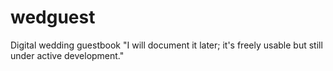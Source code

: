 # wedguest
Digital wedding guestbook 
"I will document it later; it's freely usable but still under active development."
